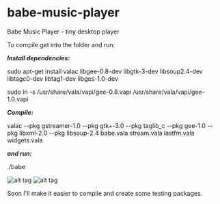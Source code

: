 # babe-music-player
Babe Music Player - tiny desktop player

To compile get into the folder and run:

***Install dependencies:***

sudo apt-get install valac libgee-0.8-dev libgtk-3-dev libsoup2.4-dev libtagc0-dev libtag1-dev libges-1.0-dev 

sudo ln -s /usr/share/vala/vapi/gee-0.8.vapi /usr/share/vala/vapi/gee-1.0.vapi

***Compile:***

valac --pkg gstreamer-1.0 --pkg gtk+-3.0 --pkg taglib_c --pkg gee-1.0 --pkg libxml-2.0 --pkg libsoup-2.4 babe.vala stream.vala lastfm.vala widgets.vala

***and run:***

./babe

![alt tag](https://raw.githubusercontent.com/milohr/babe-music-player/master/Screenshot%20from%202016-05-01%2020%3A07%3A41.png) ![alt tag](https://raw.githubusercontent.com/milohr/babe-music-player/master/Screenshot%20from%202016-05-01%2020%3A08%3A06.png)

Soon I'll make it easier to compile and create some testing packages.
